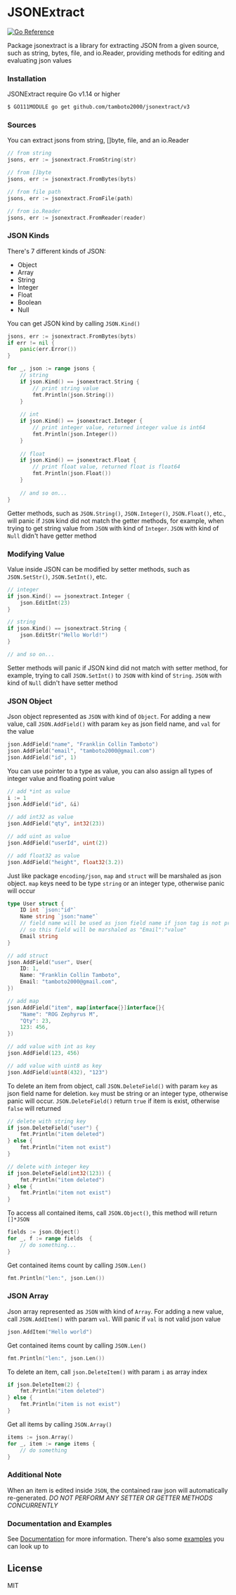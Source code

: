 # JSONExtract

[![Go Reference](https://pkg.go.dev/badge/github.com/tamboto2000/jsonextract.svg)](https://pkg.go.dev/github.com/tamboto2000/jsonextract/v3)

Package jsonextract is a library for extracting JSON from a given source, such as string, bytes, file, and io.Reader, providing methods for editing and evaluating json values

### Installation
JSONExtract require Go v1.14 or higher

```sh
$ GO111MODULE go get github.com/tamboto2000/jsonextract/v3
```

### Sources

You can extract jsons from string, []byte, file, and an io.Reader

```go
// from string
jsons, err := jsonextract.FromString(str)

// from []byte
jsons, err := jsonextract.FromBytes(byts)

// from file path
jsons, err := jsonextract.FromFile(path)

// from io.Reader
jsons, err := jsonextract.FromReader(reader)
```

### JSON Kinds

There's 7 different kinds of JSON:
 - Object
 - Array
 - String
 - Integer
 - Float
 - Boolean
 - Null

You can get JSON kind by calling ```JSON.Kind()```

```go
jsons, err := jsonextract.FromBytes(byts)
if err != nil {
    panic(err.Error())
}

for _, json := range jsons {
    // string
    if json.Kind() == jsonextract.String {
        // print string value
        fmt.Println(json.String())
    }
    
    // int
    if json.Kind() == jsonextract.Integer {
        // print integer value, returned integer value is int64
        fmt.Println(json.Integer())
    }
    
    // float
    if json.Kind() == jsonextract.Float {
        // print float value, returned float is float64
        fmt.Println(json.Float())
    }
    
    // and so on...
}
```

Getter methods, such as ```JSON.String()```, ```JSON.Integer()```, ```JSON.Float()```, etc., will panic if ```JSON``` kind did not match the getter methods, for example, when trying to get string value from ```JSON``` with kind of ```Integer```. ```JSON``` with kind of ```Null``` didn't have getter method

### Modifying Value

Value inside JSON can be modified by setter methods, such as ```JSON.SetStr()```, ```JSON.SetInt()```, etc.

```go
// integer
if json.Kind() == jsonextract.Integer {
    json.EditInt(23)
}

// string
if json.Kind() == jsonextract.String {
    json.EditStr("Hello World!")
}

// and so on...
```

Setter methods will panic if JSON kind did not match with setter method, for example, trying to call ```JSON.SetInt()``` to ```JSON``` with kind of ```String```. ```JSON``` with kind of ```Null``` didn't have setter method

### JSON Object

Json object represented as ```JSON``` with kind of ```Object```. For adding a new value, call ```JSON.AddField()``` with param ```key``` as json field name, and ```val``` for the value

```go
json.AddField("name", "Franklin Collin Tamboto")
json.AddField("email", "tamboto2000@gmail.com")
json.AddField("id", 1)
```

You can use pointer to a type as value, you can also assign all types of integer value and floating point value

```go
// add *int as value
i := 1
json.AddField("id", &i)

// add int32 as value
json.AddField("qty", int32(23))

// add uint as value
json.AddField("userId", uint(2))

// add float32 as value
json.AddField("height", float32(3.2))
```

Just like package ```encoding/json```, ```map``` and ```struct``` will be marshaled as json object. ```map``` keys need to be type ```string``` or an integer type, otherwise panic will occur

```go
type User struct {
    ID int `json:"id"`
    Name string `json:"name"`
    // field name will be used as json field name if json tag is not present, 
    // so this field will be marshaled as "Email":"value"
    Email string
}

// add struct
json.AddField("user", User{
    ID: 1,
    Name: "Franklin Collin Tamboto",
    Email: "tamboto2000@gmail.com",
})

// add map
json.AddField("item", map[interface{}]interface{}{
    "Name": "ROG Zephyrus M",
    "Qty": 23,
    123: 456,
})

// add value with int as key
json.AddField(123, 456)

// add value with uint8 as key
json.AddField(uint8(432), "123")
```

To delete an item from object, call ```JSON.DeleteField()``` with param ```key``` as json field name for deletion. ```key``` must be string or an integer type, otherwise panic will occur. ```JSON.DeleteField()``` return ```true``` if item is exist, otherwise ```false``` will returned

```go
// delete with string key
if json.DeleteField("user") {
    fmt.Println("item deleted")
} else {
    fmt.Println("item not exist")
}

// delete with integer key
if json.DeleteField(int32(123)) {
    fmt.Println("item deleted")
} else {
    fmt.Println("item not exist")
}
```

To access all contained items, call ```JSON.Object()```, this method will return ```[]*JSON```

```go
fields := json.Object()
for _, f := range fields  {
    // do something...
}
```

Get contained items count by calling ```JSON.Len()```

```go
fmt.Println("len:", json.Len())
```

### JSON Array

Json array represented as ```JSON``` with kind of ```Array```. For adding a new value, call ```JSON.AddItem()``` with param ```val```. Will panic if ```val``` is not valid json value

```go
json.AddItem("Hello world")
```

Get contained items count by calling ```JSON.Len()```

```go
fmt.Println("len:", json.Len())
```

To delete an item, call ```json.DeleteItem()``` with param ```i``` as array index

```go
if json.DeleteItem(2) {
    fmt.Println("item deleted")
} else {
    fmt.Println("item is not exist")
}
```

Get all items by calling ```JSON.Array()```

```go
items := json.Array()
for _, item := range items {
    // do something
}
```

### Additional Note
When an item is edited inside ```JSON```, the contained raw json will automatically re-generated.
*DO NOT PERFORM ANY SETTER OR GETTER METHODS CONCURRENTLY*

### Documentation and Examples
See [Documentation](https://pkg.go.dev/github.com/tamboto2000/jsonextract/v3) for more information. There's also some [examples](https://github.com/tamboto2000/jsonextract/tree/v3/examples) you can look up to 

License
----

MIT
